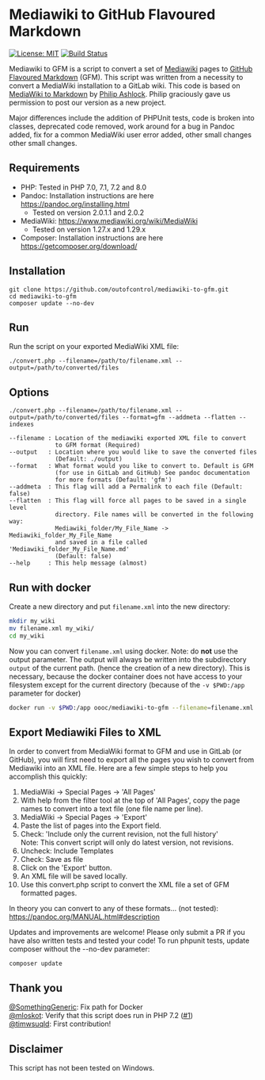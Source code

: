 # Mediawiki to GitHub Flavoured Markdown

[![License: MIT](https://img.shields.io/badge/License-MIT-yellow.svg)](https://opensource.org/licenses/MIT)
[![Build Status](https://travis-ci.org/outofcontrol/mediawiki-to-gfm.svg?branch=master)](https://travis-ci.org/outofcontrol/mediawiki-to-gfm)

Mediawiki to GFM is a script to convert a set of [Mediawiki](https://www.mediawiki.org)
pages to [GitHub Flavoured Markdown](https://github.github.com/gfm/) (GFM). This script was written from a necessity to convert a MediaWiki installation to a GitLab wiki. This code is based on [MediaWiki to Markdown](https://github.com/philipashlock/mediawiki-to-markdown) by [Philip Ashlock](https://github.com/philipashlock/). Philip graciously gave us permission to post our version as a new project.

Major differences include the addition of PHPUnit tests, code is broken into classes, deprecated code removed, work around for a bug in Pandoc added, fix for a common MediaWiki user error added, other small changes other small changes. 

## Requirements

* PHP: Tested in PHP 7.0, 7.1, 7.2 and 8.0
* Pandoc: Installation instructions are here https://pandoc.org/installing.html
    - Tested on version 2.0.1.1 and 2.0.2 
* MediaWiki: https://www.mediawiki.org/wiki/MediaWiki
    - Tested on version 1.27.x and 1.29.x
* Composer: Installation instructions are here https://getcomposer.org/download/

## Installation 

    git clone https://github.com/outofcontrol/mediawiki-to-gfm.git
    cd mediawiki-to-gfm
    composer update --no-dev
    
## Run

Run the script on your exported MediaWiki XML file:

    ./convert.php --filename=/path/to/filename.xml --output=/path/to/converted/files 

## Options

    ./convert.php --filename=/path/to/filename.xml --output=/path/to/converted/files --format=gfm --addmeta --flatten --indexes

    --filename : Location of the mediawiki exported XML file to convert 
                 to GFM format (Required)
    --output   : Location where you would like to save the converted files
                 (Default: ./output)
    --format   : What format would you like to convert to. Default is GFM 
                 (for use in GitLab and GitHub) See pandoc documentation
                 for more formats (Default: 'gfm')
    --addmeta  : This flag will add a Permalink to each file (Default: false)
    --flatten  : This flag will force all pages to be saved in a single level 
                 directory. File names will be converted in the following way:
                 Mediawiki_folder/My_File_Name -> Mediawiki_folder_My_File_Name
                 and saved in a file called 'Mediawiki_folder_My_File_Name.md' 
                 (Default: false)
    --help     : This help message (almost)

## Run with docker

Create a new directory and put `filename.xml` into the new directory:
```bash
mkdir my_wiki
mv filename.xml my_wiki/
cd my_wiki
```
Now you can convert `filename.xml` using docker.
Note: do **not** use the output parameter. The output will always be written into the subdirectory `output` of the current path. (hence the creation of a new directory). This is necessary, because the docker container does not have access to your filesystem except for the current directory (because of the `-v $PWD:/app` parameter for docker)
```bash
docker run -v $PWD:/app oooc/mediawiki-to-gfm --filename=filename.xml
```

## Export Mediawiki Files to XML 

In order to convert from MediaWiki format to GFM and use in GitLab (or GitHub), you will first need to export all the pages you wish to convert from Mediawiki into an XML file. Here are a few simple steps to help
you accomplish this quickly:

1. MediaWiki -> Special Pages -> 'All Pages'
1. With help from the filter tool at the top of 'All Pages', copy the page names to convert into a text file (one file name per line).
1. MediaWiki -> Special Pages -> 'Export'
1. Paste the list of pages into the Export field. 
1. Check: 'Include only the current revision, not the full history'  
   Note: This convert script will only do latest version, not revisions. 
1. Uncheck: Include Templates
1. Check: Save as file
1. Click on the 'Export' button.
1. An XML file will be saved locally. 
1. Use this convert.php script to convert the XML file a set of GFM formatted pages. 

In theory you can convert to any of these formats… (not tested):  
    https://pandoc.org/MANUAL.html#description

Updates and improvements are welcome! Please only submit a PR if you have also written tests and tested your code! To run phpunit tests, update composer without the --no-dev parameter:

    composer update

## Thank you

[@SomethingGeneric](https://github.com/SomethingGeneric/): Fix path for Docker  
[@mloskot](https://github.com/mloskot/): Verify that this script does run in PHP 7.2 ([#1](https://github.com/outofcontrol/mediawiki-to-gfm/issues/1))  
[@timwsuqld](https://github.com/timwsuqld/): First contribution!

## Disclaimer

This script has not been tested on Windows. 

